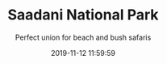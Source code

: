 ---
layout: destination
category: private-safari
permalink: /:categories/:title/
date: 2019-11-12 11:59:59 
title: Saadani National Park
subtitle: "Perfect union for beach and bush safaris"

sys:
  icon: 🏞️ 
  circuit: Dar es Salaam
  review: "Where the beach meets the bush"
  price: N/A
  best_time: 🌞 June to September 
  accommodation:
    five_star: "N/A"
    mid_star: "N/A" 
    camp: "N/A"
  image:
    alt: Selous Game Reserve
    url: "./img/uploads/Saadani-National-Park-kibokoland.png"

image_corousel:
  - image: "./img/uploads/Saadani-National-Park-kibokoland.png"
  - image: "./img/uploads/activity-safaris-tanzania-kibokoland-adventures.jpg"


overview:
  intro:
    - paragraph: "Is the 13th national park in Tanzania. It is situated between Dar es salaam (200 km,4 hrs) and Tanga (75 km,3 hrs).  it is a home of mixture marine and land creatures both flora and fauna. Around the winding Wami river there is unique vegetation known as mangrove forest, clumps of palm trees, coral reefs in the Indian Ocean, long and short grass savanna. "

    - paragraph: "Saadani has a thriving population of waterbucks, reedbucks, hartebucks, wildebeest, buffaloes, giraffes. Not enough we have shy animals in Saadani park like warthogs, elephants, baboons, Colobus monkey, lions and leopards. These animals are often spotted in the park not seen in open areas. A boat safari is a true highlight to see hippopotamus and crocodiles, malachites, pied and even kingfishers. Having other kinds of bird species in the game such as woolly necked stork." 

  
  tour_details:
    when: "open for tours and activities 9 am - 4.30 pm every day of the year"
    duration: "6 Hours"
    language: "English"
    transport: "Toyota Land-cruiser."


  setting:
    activities: "Beach sports, swimming, game driving, basking, walking safari, wildlife drives, boat safaris, swimming "
    hashtags: >
      Borders mainland coast #️⃣  marine and mainland flora and fauna #️⃣  ideal for swimming
  included:
    - item: All meals
    - item: Accommodation
    - item: Transport
    - item: Park fees


  excluded:
    - item: Personal items
    - item: Alcoholic beverages



  remarks:
    - note: This tour involves some walking so wear comfortable shoes.
    - note: This is not a wheelchair accessible tour.


experience:
  what_to_see:
    - paragraph: "<b>Walking safaris</b> This is the best way to taste the reality of Saadani’s attractions. This activity is more available during dry season only."

   
    - paragraph: "<b>Boat safaris</b> This is an amazing activity seems to be relaxing and enjoyable. There is a big chance for you to spot hippos, crocs and many birds around the park. Interesting to watch the vegetation along the banks of the Wami river, having some sections there are also marked variations between the two banks, with areas of date palms and lush foliage on one side  and whistling thorn acacias reminiscent of drier areas of the country on the other country on the other. Expect to pay about US$50 per person."

  
expect:
  video: 
    url: <iframe width="560" height="315" src="https://www.youtube.com/embed/MZwAfsO21-c" frameborder="0" allow="accelerometer; autoplay; encrypted-media; gyroscope; picture-in-picture" allowfullscreen></iframe>

itinerary:
  - paragraph: <b>Dar es Salaam (DAY 1)</b>
  - paragraph: <b>Saadani National Park(DAY 1-2)</b> Game drives and boat safaris
  - paragraph: <b>Dar es Salaam(DAY 3)</b>
  

remarks:
  - paragraph: This can be incorporated in other packages too, please create your bucket list and send it to us to we can create you a quote!



---